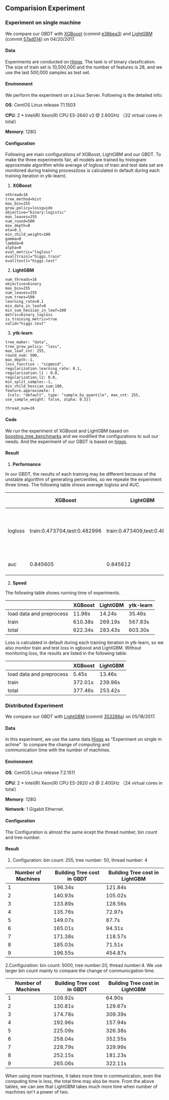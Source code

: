 ## Comparision Experiment

### Experiment on single machine

We compare our GBDT with [XGBoost](https://github.com/dmlc/xgboost) (commit [e38bea3](https://github.com/dmlc/xgboost/commit/e38bea3cdfdde3f1b33343f72db59da06043c73a)) and [LightGBM](https://github.com/Microsoft/LightGBM) (commit [57ad014](https://github.com/Microsoft/LightGBM/commit/57ad0149f9a4342298d95bf0b203115ddf84d7e1)) on 04/20/2017. 

#### Data

Experiments are conducted on [Higgs](https://archive.ics.uci.edu/ml/datasets/HIGGS). The task is of binary classfication. The size of train set is 10,500,000 and the number of features is 28, and we use the last 500,000 samples as test set.

#### Environment

We perform the experiment on a Linux Server. Following is the detailed info:

**OS**: CentOS Linux release 7.1.1503

**CPU**: 2 * Intel(R) Xeon(R) CPU E5-2640 v3 @ 2.60GHz （32 virtual cores in total）

**Memory**: 128G

#### Configuration

Following are main configurations of XGBoost, LightGBM and our GBDT. To make the three experiments fair, all models are trained by histogram approximate algorithm while average of logloss of train and test data set are monitored during training process(loss is calculated in default during each training iteration in ytk-learn).

1. **XGBoost**

```
nthread=16
tree_method=hist
max_bin=255
grow_policy=lossguide
objective="binary:logistic"
max_leaves=255
num_round=500
max_depth=0
eta=0.1
min_child_weight=100
gamma=0
lambda=0
alpha=0
eval_metric="logloss"
eval[train]="higgs.train"
eval[test]="higgs.test"
```

2. **LightGBM**

```
num_threads=16
objective=binary
max_bin=255
num_leaves=255
num_trees=500
learning_rate=0.1
min_data_in_leaf=0
min_sum_hessian_in_leaf=100
metric=binary_logloss
is_training_metric=true
valid="higgs.test"
```

3. **ytk-learn**

```
tree_maker: "data",
tree_grow_policy: "loss",
max_leaf_cnt: 255,
round_num: 500,
max_depth:-1,
loss_function : "sigmoid",
regularization.learning_rate: 0.1,
regularization.l1 : 0.0,
regularization.l2: 0.0,
min_split_samples:-1,
min_child_hessian_sum:100,
feature.approximate: [
 {cols: "default", type: "sample_by_quantile", max_cnt: 255, use_sample_weight: false, alpha: 0.5}]
 
thread_num=16
```

#### Code

We run the experiment of XGBoost and LightGBM based on [boosting_tree_benchmarks](https://github.com/guolinke/boosting_tree_benchmarks) and we modified the configurations to suit our needs. And the experiment of our GBDT is based on [higgs](../experiment/higgs).

#### Result

1. **Performance**

In our GBDT, the results of each training may be different because of the unstable algorithm of generating percentiles, so we repeate the experiment three times. The following table shows average logloss and AUC. 

|         | XGBoost                      | LightGBM                     | GBDT in ytk-learn                        |
| ------- | ---------------------------- | ---------------------------- | ---------------------------------------- |
| logloss | train:0.473704,test:0.482996 | train:0.473409,test:0.482948 | (1)train: 0.472630, test: 0.482095<br>(2)train:0.473604, test:0.483073<br>(3)train:0.473141, test:0.482539 |
| auc     | 0.845605                     | 0.845612                     | (1) 0.846235<br>(2) 0.845539<br>(3) 0.845923 |

2. **Speed**

The following table shows running time of experiments.

|                          | XGBoost | LightGBM | ytk-learn |
| ------------------------ | ------- | -------- | --------- |
| load data and preprocess | 11.96s  | 14.24s   | 35.46s    |
| train                    | 610.38s | 269.19s  | 567.83s   |
| total                    | 622.34s | 283.43s  | 603.30s   |

Loss is calculated in default during each training iteration in ytk-learn, so we also monitor train and test loss in xgboost and LightGBM. Without monitoring loss, the results are listed in the following table:

|                          | XGBoost | LightGBM |
| ------------------------ | ------- | -------- |
| load data and preprocess | 5.45s   | 13.46s   |
| train                    | 372.01s | 239.96s  |
| total                    | 377.46s | 253.42s  |



### Distributed Experiment

We compare our GBDT with [LightGBM](https://github.com/Microsoft/LightGBM) (commit [353286a](https://github.com/Microsoft/LightGBM/commit/353286a8d0cd695508f6d6193468d8a8fcc8dbf7)) on 05/18/2017.

#### Data

In this experiment, we use the same data [Higgs](https://archive.ics.uci.edu/ml/datasets/HIGGS) as "Experiment on single machine"  to compare the change of computing and communication time with the number of machines.

#### Environment

**OS**: CentOS Linux release 7.2.1511

**CPU**: 2 * Intel(R) Xeon(R) CPU E5-2620 v3 @ 2.40GHz （24 virtual cores in total）

**Memory**: 128G

**Network**: 1 Gigabit Ethernet.

#### Configuration

The Configuration is almost the same ecept the thread number, bin count and tree number.

#### Result

1. Configuration: bin count: 255, tree number: 50, thread number: 4


| Number of Machines | Building Tree cost in GBDT | Building Tree cost in LightGBM |
| ------------------ | -------------------------- | ------------------------------ |
| 1                  | 196.34s                    | 121.84s                        |
| 2                  | 140.93s                    | 105.02s                        |
| 3                  | 133.89s                    | 128.56s                        |
| 4                  | 135.76s                    | 72.97s                         |
| 5                  | 149.07s                    | 87.7s                          |
| 6                  | 165.01s                    | 94.31s                         |
| 7                  | 171.38s                    | 118.57s                        |
| 8                  | 185.03s                    | 71.51s                         |
| 9                  | 196.55s                    | 454.87s                        |

2.Configuration: bin count: 5000, tree number:20, thread number:4. We use larger bin count mainly to compare the change of communicgation time.

| Number of Machines | Building Tree cost in GBDT | Building Tree cost in LightGBM |
| ------------------ | -------------------------- | ------------------------------ |
| 1                  | 109.92s                    | 64.90s                         |
| 2                  | 130.81s                    | 129.67s                        |
| 3                  | 174.78s                    | 309.39s                        |
| 4                  | 192.96s                    | 157.94s                        |
| 5                  | 225.09s                    | 326.38s                        |
| 6                  | 258.04s                    | 352.55s                        |
| 7                  | 228.79s                    | 329.99s                        |
| 8                  | 252.15s                    | 181.23s                        |
| 9                  | 265.06s                    | 322.11s                        |

When using more machines, It takes more time in communication, even the computing time is less, the total time may also be more. From the above tables, we can see that LightGBM takes much more time when number of machines isn't a power of two.